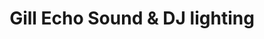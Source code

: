 ---
title: "Gill Echo Sound & DJ lighting"
url: /karachi/gill-echo-sound-and-dj-lighting/
shop: photo
---
